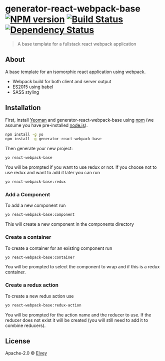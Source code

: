 # generator-react-webpack-base [![NPM version][npm-image]][npm-url] [![Build Status][travis-image]][travis-url] [![Dependency Status][daviddm-image]][daviddm-url]
> A base template for a fullstack react webpack application

## About
A base template for an isomorphic react application using webpack. 

* Webpack build for both client and server output
* ES2015 using babel
* SASS styling

## Installation

First, install [Yeoman](http://yeoman.io) and generator-react-webpack-base using [npm](https://www.npmjs.com/) (we assume you have pre-installed [node.js](https://nodejs.org/)).

```bash
npm install -g yo
npm install -g generator-react-webpack-base
```

Then generate your new project:

```bash
yo react-webpack-base
```
You will be prompted if you want to use redux or not. If you choose not to use redux and want to add it later you can run
```bash
yo react-webpack-base:redux
```

### Add a Component ###
To add a new component run
```bash
yo react-webpack-base:component
```
This will create a new component in the components directory

### Create a container ###
To create a container for an existing component run
```bash
yo react-webpack-base:container
```
You will be prompted to select the component to wrap and if this is a redux container.

### Create a redux action ###
To create a new redux action use
```bash
yo react-webpack-base:redux-action
```
You will be prompted for the action name and the reducer to use. If the reducer does not exist it will be created (you will still need to add it to combine reducers).

## License

Apache-2.0 © [Elvey]()


[npm-image]: https://badge.fury.io/js/generator-react-webpack-base.svg
[npm-url]: https://npmjs.org/package/generator-react-webpack-base
[travis-image]: https://travis-ci.org/melvey/generator-react-webpack-base.svg?branch=master
[travis-url]: https://travis-ci.org/melvey/generator-react-webpack-base
[daviddm-image]: https://david-dm.org/melvey/generator-react-webpack-base.svg?theme=shields.io
[daviddm-url]: https://david-dm.org/melvey/generator-react-webpack-base

